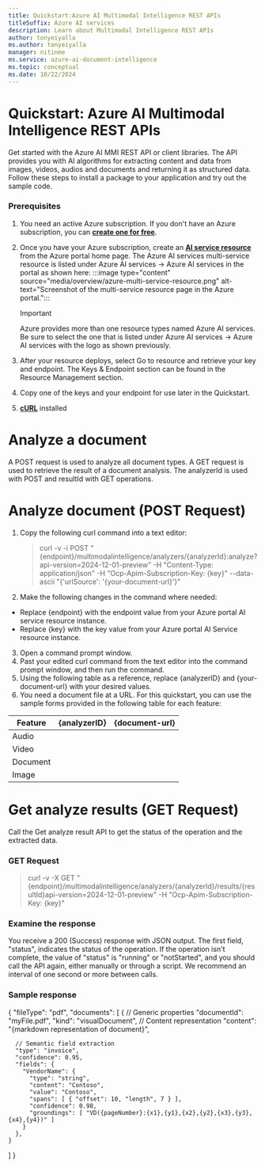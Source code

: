 ```yaml
---
title: Quickstart:Azure AI Multimodal Intelligence REST APIs
titleSuffix: Azure AI services
description: Learn about Multimodal Intelligence REST APIs
author: tonyeiyalla
ms.author: tonyeiyalla
manager: nitinme
ms.service: azure-ai-document-intelligence
ms.topic: conceptual
ms.date: 10/22/2024
---
```


# Quickstart: Azure AI Multimodal Intelligence REST APIs
Get started with the Azure AI MMI REST API or client libraries. The API provides you with AI algorithms for extracting content and data from images, videos, audios and documents and returning it as structured data. Follow these steps to install a package to your application and try out the sample code.

### Prerequisites
1.	You need an active Azure subscription. If you don't have an Azure subscription, you can [**create one for free**]().
2.	Once you have your Azure subscription, create an [**AI service resource**]() from the Azure portal home page. The Azure AI services multi-service resource is listed under Azure AI services → Azure AI services in the portal as shown here:
 :::image type="content" source="media/overview/azure-multi-service-resource.png" alt-text="Screenshot of the multi-service resource page in the Azure portal.":::
  
    > [!IMPORTANT]
    > Azure provides more than one resource types named Azure AI services. Be sure to select the one that is listed under Azure AI services → Azure AI services with the logo as shown previously.
3.	After your resource deploys, select Go to resource and retrieve your key and endpoint. The Keys & Endpoint section can be found in the Resource Management section. 
4.	Copy one of the keys and your endpoint for use later in the Quickstart. 
5.	[**cURL**]() installed

# Analyze a document
A POST request is used to analyze all document types. A GET request is used to retrieve the result of a document analysis. The analyzerId is used with POST and resultId with GET operations.

# Analyze document (POST Request)
1.	Copy the following curl command into a text editor:
    > curl -v -i POST "{endpoint}/multimodalintelligence/analyzers/{analyzerId}:analyze?api-version=2024-12-01-preview" -H "Content-Type: application/json" -H "Ocp-Apim-Subscription-Key: {key}" --data-ascii "{'urlSource': '{your-document-url}'}"
2.	Make the following changes in the command where needed:
*	Replace {endpoint} with the endpoint value from your Azure portal AI service resource instance.
*	Replace {key} with the key value from your Azure portal AI Service resource instance.
3.	Open a command prompt window.
4.	Past your edited curl command from the text editor into the command prompt window, and then run the command.
5.	Using the following table as a reference, replace {analyzerID} and {your-document-url} with your desired values.
6.	You need a document file at a URL. For this quickstart, you can use the sample forms provided in the following table for each feature:

|Feature|{analyzerID}| {document-url}|
|--------|-------|-------|
|Audio|||
|Video|||
|Document|||
|Image|||
# Get analyze results (GET Request)
Call the Get analyze result API to get the status of the operation and the extracted data. 

### GET Request
> curl -v -X GET "{endpoint}/multimodalintelligence/analyzers/{analyzerId}/results/{resultId}api-version=2024-12-01-preview" -H "Ocp-Apim-Subscription-Key: {key}"

### Examine the response
You receive a 200 (Success) response with JSON output. The first field, "status", indicates the status of the operation. If the operation isn't complete, the value of "status" is "running" or "notStarted", and you should call the API again, either manually or through a script. We recommend an interval of one second or more between calls.

### Sample response
{
  "fileType": "pdf",
  "documents": [
    {
      // Generic properties
      "documentId": "myFile.pdf",
      "kind": "visualDocument",
      // Content representation
      "content": "{markdown representation of document}",

      // Semantic field extraction
      "type": "invoice",
      "confidence": 0.95,
      "fields": {
        "VendorName": {
          "type": "string",
          "content": "Contoso",
          "value": "Contoso",
          "spans": [ { "offset": 10, "length", 7 } ],
          "confidence": 0.98,
          "groundings": [ "VD({pageNumber}:{x1},{y1},{x2},{y2},{x3},{y3},{x4},{y4})" ]
        }
      },
    }
  ]
}
